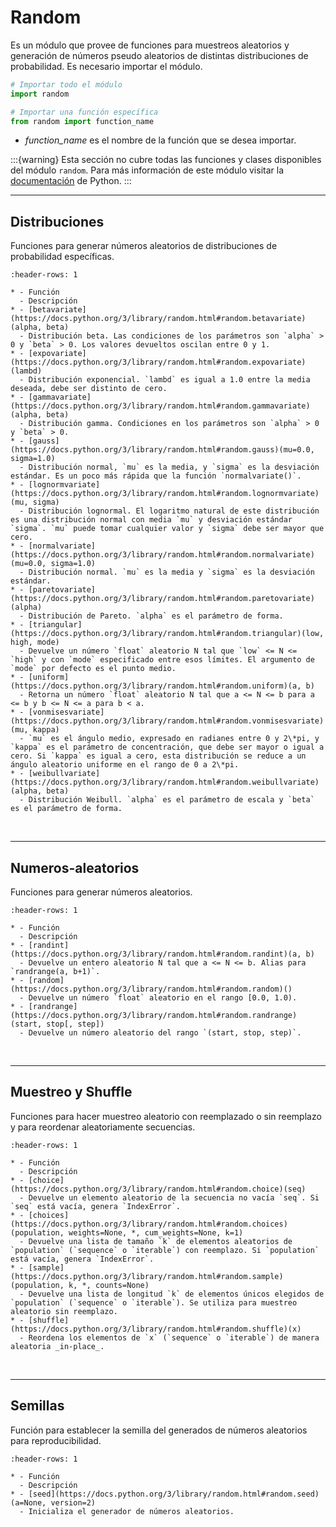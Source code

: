# Random

Es un módulo que provee de funciones para muestreos aleatorios y generación de números pseudo aleatorios de distintas distribuciones de probabilidad. Es necesario importar el módulo.
```python
# Importar todo el módulo
import random

# Importar una función específica
from random import function_name
```
- _function_name_ es el nombre de la función que se desea importar.

:::{warning}
Esta sección no cubre todas las funciones y clases disponibles del módulo `random`. Para más información de este módulo visitar la [documentación](https://docs.python.org/3/library/random.html#module-random) de Python.
:::

---
## Distribuciones

Funciones para generar números aleatorios de distribuciones de probabilidad específicas. 

```{list-table}
:header-rows: 1

* - Función
  - Descripción
* - [betavariate](https://docs.python.org/3/library/random.html#random.betavariate)(alpha, beta)
  - Distribución beta. Las condiciones de los parámetros son `alpha` > 0 y `beta` > 0. Los valores devueltos oscilan entre 0 y 1.
* - [expovariate](https://docs.python.org/3/library/random.html#random.expovariate)(lambd)
  - Distribución exponencial. `lambd` es igual a 1.0 entre la media deseada, debe ser distinto de cero.
* - [gammavariate](https://docs.python.org/3/library/random.html#random.gammavariate)(alpha, beta)
  - Distribución gamma. Condiciones en los parámetros son `alpha` > 0 y `beta` > 0.
* - [gauss](https://docs.python.org/3/library/random.html#random.gauss)(mu=0.0, sigma=1.0)
  - Distribución normal, `mu` es la media, y `sigma` es la desviación estándar. Es un poco más rápida que la función `normalvariate()`.
* - [lognormvariate](https://docs.python.org/3/library/random.html#random.lognormvariate)(mu, sigma)
  - Distribución lognormal. El logaritmo natural de este distribución es una distribución normal con media `mu` y desviación estándar `sigma`. `mu` puede tomar cualquier valor y `sigma` debe ser mayor que cero.
* - [normalvariate](https://docs.python.org/3/library/random.html#random.normalvariate)(mu=0.0, sigma=1.0)
  - Distribución normal. `mu` es la media y `sigma` es la desviación estándar.
* - [paretovariate](https://docs.python.org/3/library/random.html#random.paretovariate)(alpha)
  - Distribución de Pareto. `alpha` es el parámetro de forma.
* - [triangular](https://docs.python.org/3/library/random.html#random.triangular)(low, high, mode)
  - Devuelve un número `float` aleatorio N tal que `low` <= N <= `high` y con `mode` especificado entre esos límites. El argumento de `mode` por defecto es el punto medio.
* - [uniform](https://docs.python.org/3/library/random.html#random.uniform)(a, b)
  - Retorna un número `float` aleatorio N tal que a <= N <= b para a <= b y b <= N <= a para b < a.
* - [vonmisesvariate](https://docs.python.org/3/library/random.html#random.vonmisesvariate)(mu, kappa)
  - `mu` es el ángulo medio, expresado en radianes entre 0 y 2\*pi, y `kappa` es el parámetro de concentración, que debe ser mayor o igual a cero. Si `kappa` es igual a cero, esta distribución se reduce a un ángulo aleatorio uniforme en el rango de 0 a 2\*pi.
* - [weibullvariate](https://docs.python.org/3/library/random.html#random.weibullvariate)(alpha, beta)
  - Distribución Weibull. `alpha` es el parámetro de escala y `beta` es el parámetro de forma.
```

<br>

---
## Numeros-aleatorios

Funciones para generar números aleatorios. 

```{list-table}
:header-rows: 1

* - Función
  - Descripción
* - [randint](https://docs.python.org/3/library/random.html#random.randint)(a, b)
  - Devuelve un entero aleatorio N tal que a <= N <= b. Alias para `randrange(a, b+1)`.
* - [random](https://docs.python.org/3/library/random.html#random.random)()
  - Devuelve un número `float` aleatorio en el rango [0.0, 1.0).
* - [randrange](https://docs.python.org/3/library/random.html#random.randrange)(start, stop[, step])
  - Devuelve un número aleatorio del rango `(start, stop, step)`.
```

<br>

---
## Muestreo y Shuffle

Funciones para hacer muestreo aleatorio con reemplazado o sin reemplazo y para reordenar aleatoriamente secuencias. 

```{list-table}
:header-rows: 1

* - Función
  - Descripción
* - [choice](https://docs.python.org/3/library/random.html#random.choice)(seq)
  - Devuelve un elemento aleatorio de la secuencia no vacía `seq`. Si `seq` está vacía, genera `IndexError`.
* - [choices](https://docs.python.org/3/library/random.html#random.choices)(population, weights=None, *, cum_weights=None, k=1)
  - Devuelve una lista de tamaño `k` de elementos aleatorios de `population` (`sequence` o `iterable`) con reemplazo. Si `population` está vacía, genera `IndexError`.
* - [sample](https://docs.python.org/3/library/random.html#random.sample)(population, k, *, counts=None)
  - Devuelve una lista de longitud `k` de elementos únicos elegidos de `population` (`sequence` o `iterable`). Se utiliza para muestreo aleatorio sin reemplazo.
* - [shuffle](https://docs.python.org/3/library/random.html#random.shuffle)(x)
  - Reordena los elementos de `x` (`sequence` o `iterable`) de manera aleatoria _in-place_.
```

<br>

---
## Semillas

Función para establecer la semilla del generados de números aleatorios para reproducibilidad. 

```{list-table}
:header-rows: 1

* - Función
  - Descripción
* - [seed](https://docs.python.org/3/library/random.html#random.seed)(a=None, version=2)
  - Inicializa el generador de números aleatorios.
```